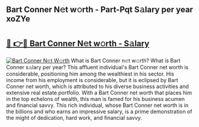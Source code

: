 ## Bart Conner N𝚎t w𝚘rth - Part-Pqt S𝚊lary per year xoZYe

# <h2><a href="http://gc3davv.nevu.top/?p=Bart+Conner">🔗 👉🔴 Bart Conner N𝚎t w𝚘rth - S𝚊lary</a></h2>

[![Bart Conner N𝚎t W𝚘rth](https://i.imgur.com/Oavwk0R.jpeg)](http://gc3davv.nevu.top/?p=Bart+Conner)
What is Bart Conner n𝚎t w𝚘rth? What is Bart Conner s𝚊lary per year?
This affluent individual's Bart Conner net worth is considerable, positioning him among the wealthiest in his sector. His income from his employment is considerable, but it is eclipsed by Bart Conner net worth, which is attributed to his diverse business activities and extensive real estate portfolio. With a Bart Conner net worth that places him in the top echelons of wealth, this man is famed for his business acumen and financial savvy. This rich individual, whose Bart Conner net worth is in the billions and who earns an impressive salary, is a prime demonstration of the might of dedication, hard work, and financial savvy.
